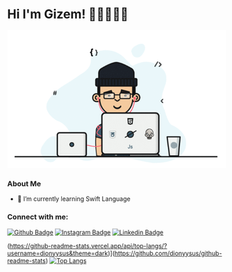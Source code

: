 # Hi I'm Gizem! 👋🏼👩🏻‍💻
<img src="https://github.com/dionyysus/dionyysus/blob/main/developer.gif" width="auto">


### About Me

- 🌱 I’m currently learning Swift Language

<!--
**dionyysus/dionyysus** is a ✨ _special_ ✨ repository because its `README.md` (this file) appears on your GitHub profile.

Here are some ideas to get you started:

- 🔭 I’m currently working on ...
- 🌱 I’m currently learning ...
- 👯 I’m looking to collaborate on ...
- 🤔 I’m looking for help with ...
- 💬 Ask me about ...
- 📫 How to reach me: ...
- 😄 Pronouns: ...
- ⚡ Fun fact: ...
-->
### Connect with me:

[![Github Badge](https://img.shields.io/badge/-Github-000?style=quare&labelColor=000&logo=Github&logoColor=white&link=link)](https://github.com/dionyysus) 
[![Instagram Badge](https://img.shields.io/badge/-Instagram-C13584?style=flat-quare&labelColor=C13584&logo=instagram&logoColor=white&link=link)](https://www.instagram.com/thedvlprl/) 
[![Linkedin Badge](https://img.shields.io/badge/-Linkedin-0B65C2?style=flat-quare&labelColor=0B65C2&logo=Linkedin&logoColor=white&link=link)](https://www.linkedin.com/in/gizem-coşkun-526376197/)

(https://github-readme-stats.vercel.app/api/top-langs/?username=dionyysus&theme=dark)](https://github.com/dionyysus/github-readme-stats)
[![Top Langs](https://github-readme-stats.vercel.app/api/top-langs/?username=dionyysus&theme=dark)](https://github.com/dionyysus/github-readme-stats)



